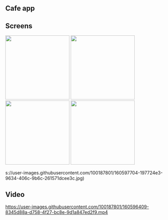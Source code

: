 ## Cafe app


## Screens

<img src="https://user-images.githubusercontent.com/100187801/160597678-9f9d7855-d593-4c76-a16b-6d5edae45b94.jpg" width="200">
<img src="https://user-images.githubusercontent.com/100187801/160597696-fea9e843-bb92-4d16-83a7-5a83061508c1.jpg" width="200">

<img src="https://user-images.githubusercontent.com/100187801/160597715-7c366da5-22d5-4838-b252-fa962964bf87.jpg" width="200">

<img src="https://user-images.githubusercontent.com/100187801/160597722-268de35e-4274-4907-ac8d-244ef59f0056.jpg" width="200">




s://user-images.githubusercontent.com/100187801/160597704-197724e3-9634-406c-9b6c-261571dcee3c.jpg)



## Video


https://user-images.githubusercontent.com/100187801/160596409-8345d88a-d758-4f27-bc8e-9d1a847ed2f9.mp4

